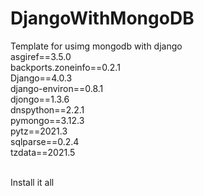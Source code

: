 # DjangoWithMongoDB

Template for usimg mongodb with django
<br>
asgiref==3.5.0 <br>
backports.zoneinfo==0.2.1<br>
Django==4.0.3<br>
django-environ==0.8.1<br>
djongo==1.3.6<br>
dnspython==2.2.1<br>
pymongo==3.12.3<br>
pytz==2021.3<br>
sqlparse==0.2.4<br>
tzdata==2021.5<br>
<br>

Install it all 